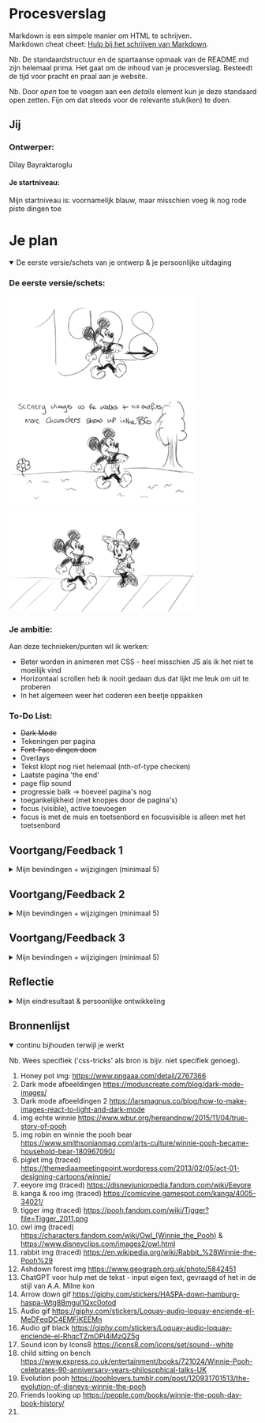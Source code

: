 # Procesverslag
Markdown is een simpele manier om HTML te schrijven.  
Markdown cheat cheet: [Hulp bij het schrijven van Markdown](https://github.com/adam-p/markdown-here/wiki/Markdown-Cheatsheet).

Nb. De standaardstructuur en de spartaanse opmaak van de README.md zijn helemaal prima. Het gaat om de inhoud van je procesverslag. Besteedt de tijd voor pracht en praal aan je website.

Nb. Door *open* toe te voegen aan een *details* element kun je deze standaard open zetten. Fijn om dat steeds voor de relevante stuk(ken) te doen.




## Jij

### Ontwerper:
Dilay Bayraktaroglu

#### Je startniveau:
Mijn startniveau is: voornamelijk blauw, maar misschien voeg ik nog rode piste dingen toe




# Je plan

<details open>
  <summary>De eerste versie/schets van je ontwerp & je persoonlijke uitdaging</summary>

  ### De eerste versie/schets:
  <img src="readme-images/mickeymousesketch1.png" width="375px" alt="eerste versie/schets">
  <img src="readme-images/mickeymousesketch2.png" width="375px" alt="eerste versie/schets">
  <img src="readme-images/mickeymousesketch3.png" width="375px" alt="eerste versie/schets">


  ### Je ambitie: 
  Aan deze technieken/punten wil ik werken:
  - Beter worden in animeren met CSS - heel misschien JS als ik het niet te moeilijk vind
  - Horizontaal scrollen heb ik nooit gedaan dus dat lijkt me leuk om uit te proberen
  - In het algemeen weer het coderen een beetje oppakken

  ### To-Do List:
  - ~~Dark Mode~~
  - Tekeningen per pagina
  - ~~Font-Face dingen doen~~
  - Overlays
  - Tekst klopt nog niet helemaal (nth-of-type checken)
  - Laatste pagina 'the end'
  - page flip sound
  - progressie balk -> hoeveel pagina's nog
  - toegankelijkheid (met knopjes door de pagina's)
  - focus (visible), active toevoegen
  - focus is met de muis en toetsenbord en focusvisible is alleen met het toetsenbord

 
</details>




## Voortgang/Feedback 1

<details>
  <summary>Mijn bevindingen + wijzigingen (minimaal 5)</summary>

  ### Bevinding 1:
  Omschrijving van wat er nog niet orde was (tekst en afbeeding(en)).
  <img src="./readme-images/fb1.png" width="375px" alt="feedback sessie 1">
  - Misschien moet ik minder 'soorten' Mickeys gebruiken (De belangrijkste/bekendste Mickeys)
  - Objecten en andere characters interactief maken met Mickey
  - Nadenken over de bediening (Scrollen of met een knop)
  - De achtergronden maakt het interessanter
  - Easter egg: Characters die uit een object verschijnen bijvoorbeeld
  - Easter egg: Referenties naar andere elementen waar Mickey in voorkomt (In Aladdin is er bijvoorbeeld een referentie naar Mickey waarbij 'Genie' de Steamboat Willie tune fluit)

  <img src="./readme-images/mickeymouse.png" width="375px" alt="feedback sessie 1">


  #### oplossing:
  Beschrijving hoe je het hebt hebt opgelost of als het niet gelukt is hoe je het zou oplossen (tekst en afbeeding(en)).
  Ik heb eigenlijk na dag 1 besloten om van character te veranderen. Sinds Mickey Mouse copyright .... heeft, kan ik dit project bijvoorbeeld niet op mijn portfolio zetten. Dus ga ik kiezen om door te gaan met Winnie The Pooh. Winnie is nu namelijk public domain, waardoor ik geen zorgen hoef te maken over copyright.


  ### Bevinding 2:
  Omschrijving van wat er nog niet orde was (tekst en afbeeding(en)).

  #### oplossing:
  Beschrijving hoe je het hebt hebt opgelost of als het niet gelukt is hoe je het zou oplossen (tekst en afbeeding(en)).



  ### Bevinding 3:
  ...

</details>




## Voortgang/Feedback 2

<details>
  <summary>Mijn bevindingen + wijzigingen (minimaal 5)</summary>
  
  ### Bevinding 1:
  Meer easter eggs - honing pot van pooh bijvoorbeeld toevoegen

  #### oplossing:
  Ik heb een honingpot button toegevoegd


  ### Bevinding 2:
  Code netjes maken - het staat een beetje door elkaar heen nu

  #### oplossing:
  Ik heb bij sommige plekken extra kopjes gegeven en meer ingesprongen


  ### Bevinding 3:
  Misschien iets met audio doen

  #### oplossing
  Ik heb audio toegevoegd die afspeelt in de achtergrond 
  

</details>




## Voortgang/Feedback 3

<details>
  <summary>Mijn bevindingen + wijzigingen (minimaal 5)</summary>
  
  ### Bevinding 1:
  Het einde is een beetje leeg dus daar kan ik nog iets mee doen

  #### oplossing:
  Ik heb een afbeelding toegevoegd 



  ### Bevinding 2:
  Omschrijving van wat er nog niet orde was (tekst en afbeeding(en)).

  #### oplossing:
  Beschrijving hoe je het hebt hebt opgelost of als het niet gelukt is hoe je het zou oplossen (tekst en afbeeding(en)).



  ### Bevinding 3:
  ...

</details>




## Reflectie

<details>
  <summary>Mijn eindresultaat & persoonlijke ontwikkeling</summary>

  ### Je uitkomst - karakteristiek screenshot(s):
  <img src="readme-images/mijlpaal1" width="375px" alt="eerste mijlpaal">
  <img src="readme-images/maniervoordrkmode.png" width="375px" alt="dark mode switch images">
  <img src="readme-images/kaartdialog" width="375px" alt="dialog van de kaart">
  <img src="readme-images/dialogdoesntacceptselect" width="375px" alt="wilde niet accepteren">
  <img src="readme-images/dialogmapcode" width="375px" alt="classes gebruikt voor dialog 2">


  ### Dit ging goed/Heb ik geleerd: 
  Ik gebruikte eerder veel classes maar dit keer heb ik beter begrepen hoe ik selectoren kan gebruiken (nth-of-type). Ik ben hierdoor ook meer gaan commenten tussen mijn werk door waardoor ik sneller weer wist waar ik was gebleven.


  ### Dit was lastig/Is niet gelukt:
  Pagina omslaan met knoppen, progressiebar zijn niet gelukt. Ik wilde een navigatie maken met het keyboard, maar dit is een van de minst
  accessible pagina's geworden helaas. Ook wilde ik nog een progressiebar en een knop op het einde waar je op kunt klikken om terug naar het begin te gaan. 

  Ook kostte het super veel tijd om alle afbeeldingen over te trekken. Daarom heb ik maar afbeeldingen gebruikt tussen mijn eigen werk door.

  <img src="readme-images/keyboardstruggles" width="375px" alt="bummer">
</details>




## Bronnenlijst

<details open>
<summary>continu bijhouden terwijl je werkt</summary>

Nb. Wees specifiek ('css-tricks' als bron is bijv. niet specifiek genoeg).

1. Honey pot img: https://www.pngaaa.com/detail/2767366
2. Dark mode afbeeldingen https://moduscreate.com/blog/dark-mode-images/
3. Dark mode afbeeldingen 2 https://larsmagnus.co/blog/how-to-make-images-react-to-light-and-dark-mode
4. img echte winnie https://www.wbur.org/hereandnow/2015/11/04/true-story-of-pooh
5. img robin en winnie the pooh bear https://www.smithsonianmag.com/arts-culture/winnie-pooh-became-household-bear-180967090/
6. piglet img (traced) https://themediaameetingpoint.wordpress.com/2013/02/05/act-01-designing-cartoons/winnie/
7. eeyore img (traced) https://disneyjuniorpedia.fandom.com/wiki/Eeyore
8. kanga & roo img (traced) https://comicvine.gamespot.com/kanga/4005-34021/
9. tigger img (traced) https://pooh.fandom.com/wiki/Tigger?file=Tigger_2011.png
10. owl img (traced) https://characters.fandom.com/wiki/Owl_(Winnie_the_Pooh) & https://www.disneyclips.com/images2/owl.html
11. rabbit img (traced) https://en.wikipedia.org/wiki/Rabbit_%28Winnie-the-Pooh%29
12. Ashdown forest img https://www.geograph.org.uk/photo/5842451
13. ChatGPT voor hulp met de tekst - input eigen text, gevraagd of het in de stijl van A.A. Milne kon
14. Arrow down gif https://giphy.com/stickers/HASPA-down-hamburg-haspa-Wtg8Bmgul1Qxc0otod
15. Audio gif https://giphy.com/stickers/Loquay-audio-loquay-enciende-el-MeDFeqDC4EMFiKEEMn
16. Audio gif black https://giphy.com/stickers/Loquay-audio-loquay-enciende-el-RhqcTZmOPi4iMzQZ5g
17. Sound icon by Icons8 https://icons8.com/icons/set/sound--white
18. child sitting on bench https://www.express.co.uk/entertainment/books/721024/Winnie-Pooh-celebrates-90-anniversary-years-philosophical-talks-UK
19. Evolution pooh https://poohlovers.tumblr.com/post/120931701513/the-evolution-of-disneys-winnie-the-pooh
20. Friends looking up https://people.com/books/winnie-the-pooh-day-book-history/
21. 

</details>